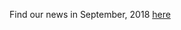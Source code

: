 Find our news in September, 2018 [here](https://drive.google.com/open?id=1i5kKbEJgmHv-xMhOuMhDNvYctJPZrvCl)
